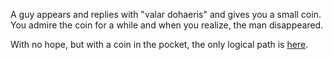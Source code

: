 A guy appears and replies with "valar dohaeris" and gives you a small coin.
You admire the coin for a while and when you realize, the man disappeared.

With no hope, but with a coin in the pocket, the only logical path is [here](../use-the-fork-luke/use-the-fork-luke.md).

